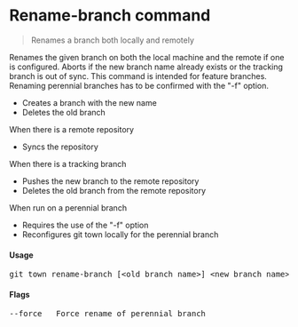<h1 textrun="command-heading">Rename-branch command</h1>

<blockquote textrun="command-summary">
Renames a branch both locally and remotely
</blockquote>

<a textrun="command-description">
Renames the given branch on both the local machine and the remote if one is configured.
Aborts if the new branch name already exists or the tracking branch is out of sync.
This command is intended for feature branches.
Renaming perennial branches has to be confirmed with the "-f" option.

- Creates a branch with the new name
- Deletes the old branch

When there is a remote repository

- Syncs the repository

When there is a tracking branch

- Pushes the new branch to the remote repository
- Deletes the old branch from the remote repository

When run on a perennial branch

- Requires the use of the "-f" option
- Reconfigures git town locally for the perennial branch
  </a>

#### Usage

<pre textrun="command-usage">
git town rename-branch [&lt;old_branch_name&gt;] &lt;new_branch_name&gt;
</pre>

#### Flags

<pre textrun="command-flags">
--force   Force rename of perennial branch
</pre>
